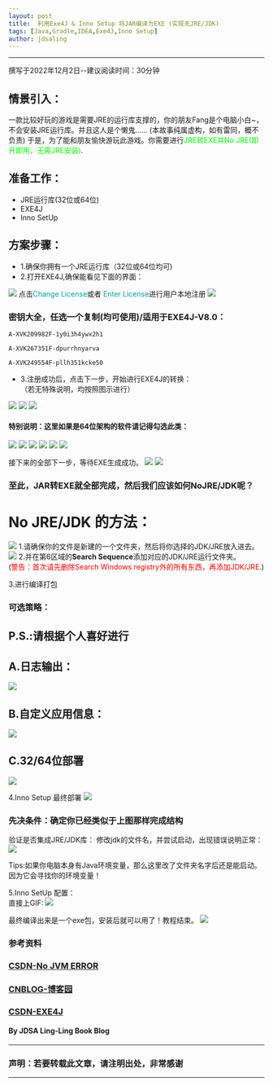 ```yaml
---
layout: post
title:  利用Exe4J & Inno Setup 将JAR编译为EXE (实现无JRE/JDK)
tags: [Java,Gradle,IDEA,Exe4J,Inno Setup]
author: jdsaling
---
```


---
撰写于2022年12月2日--建议阅读时间：30分钟
## 情景引入：
一款比较好玩的游戏是需要JRE的运行库支撑的，你的朋友Fang是个电脑小白~，不会安装JRE运行库。并且这人是个懒鬼……  (本故事纯属虚构，如有雷同，概不负责)
于是，为了能和朋友愉快游玩此游戏。你需要进行<font color="##00ff00">JRE转EXE并No JRE(即开即用，无需JRE安装)</font>.

## 准备工作：
* JRE运行库(32位或64位)
* EXE4J
* Inno SetUp

## 方案步骤：
* 1.确保你拥有一个JRE运行库（32位或64位均可)
* 2.打开EXE4J,确保能看见下面的界面：
<img src="http://103.205.253.39:11450/img/Exe4j1.557f06eb.png">
点击<font color="##689f0a">Change License</font>或者 <font color="##689f0a">Enter License</font>进行用户本地注册
<img src="http://103.205.253.39:11450/img/Exe4j2.2001c582.png">

### 密钥大全，任选一个复制(均可使用)/适用于EXE4J-V8.0：

~~~log
A-XVK209982F-1y0i3h4ywx2h1
~~~
~~~log
A-XVK267351F-dpurrhnyarva
~~~
~~~log
A-XVK249554F-pllh351kcke50
~~~

* 3.注册成功后，点击下一步，开始进行EXE4J的转换：  
（若无特殊说明，均按照图示进行）
<img src="http://103.205.253.39:11450/img/Exe4j3.355f248f.png">
<img src="http://103.205.253.39:11450/img/Exe4j4.39c0be8c.png">
<img src="http://103.205.253.39:11450/img/Exe4j5.151b6647.png">

#### 特别说明：这里如果是64位架构的软件请记得勾选此类：

<img src="http://103.205.253.39:11450/img/Exe4j6.b504aff2.png">
<img src="http://103.205.253.39:11450/img/Exe4j7.fc4a996e.png">
<img src="http://103.205.253.39:11450/img/Exe4j8.81a0162c.png">
<img src="http://103.205.253.39:11450/img/Exe4j9.d96a8ef1.png">
<img src="http://103.205.253.39:11450/img/Exe4j10.e273202c.png">
<img src="http://103.205.253.39:11450/img/Exe4j11.c661c6f1.png">

接下来的全部下一步，等待EXE生成成功。
<img src="http://103.205.253.39:11450/img/Exe4j12.746f95ea.png">
<img src="http://103.205.253.39:11450/img/Exe4j13.8777b32c.png">

### 至此，JAR转EXE就全部完成，然后我们应该如何NoJRE/JDK呢？

# No JRE/JDK 的方法：
<img src="http://103.205.253.39:11450/img/Exe4j14.c2fd7617.png">
1.请确保你的文件是新建的一个文件夹，然后将你选择的JDK/JRE放入进去。

<img src="http://103.205.253.39:11450/img/Exe4j15.16f60f82.png">
2.并在第6区域的<font style="font-weight:700">Search Sequence</font>添加对应的JDK/JRE运行文件夹。<br>
<span>(<font color="##ff0000">警告：首次请先删除Search Windows registry外的所有东西，再添加JDK/JRE</font>.)</span>

3.进行编译打包

### 可选策略：
## P.S.:请根据个人喜好进行

## A.日志输出：
<img src="http://103.205.253.39:11450/img/Exe4j16.76fad7fe.png">

## B.自定义应用信息：
<img src="http://103.205.253.39:11450/img/Exe4j17.b6885fa8.png">

## C.32/64位部署
<img src="http://103.205.253.39:11450/img/Exe4j18.44ff8e19.png">

4.Inno Setup 最终部署
<img src="http://103.205.253.39:11450/img/Exe4j19.21bd72da.png">

### 先决条件：确定你已经类似于上图那样完成结构

验证是否集成JRE/JDK库：
修改jdk的文件名，并尝试启动，出现错误说明正常：
<img src="http://103.205.253.39:11450/img/Exe4j20.88f6e477.png">

Tips:如果你电脑本身有Java环境变量，那么这里改了文件夹名字后还是能启动。因为它会寻找你的环境变量！

5.Inno SetUp 配置：  
直接上GIF:
<img src="http://103.205.253.39:11450/img/IS.c95c438e.gif">

最终编译出来是一个exe包，安装后就可以用了！教程结束。
<img src="http://103.205.253.39:11450/img/end.9d4e5a75.gif">

### 参考资料
### [CSDN-No JVM ERROR](https://blog.csdn.net/qq_28114615/article/details/94402156)
### [CNBLOG-博客园](https://www.cnblogs.com/ococo/p/15875003.html)
### [CSDN-EXE4J](https://blog.csdn.net/wff900703/article/details/99960723)


#### By JDSA Ling-Ling Book Blog

---
### 声明：若要转载此文章，请注明出处，非常感谢
---